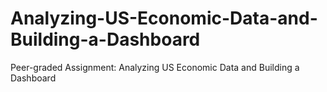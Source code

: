 # Analyzing-US-Economic-Data-and-Building-a-Dashboard
Peer-graded Assignment: Analyzing US Economic Data and Building a Dashboard
